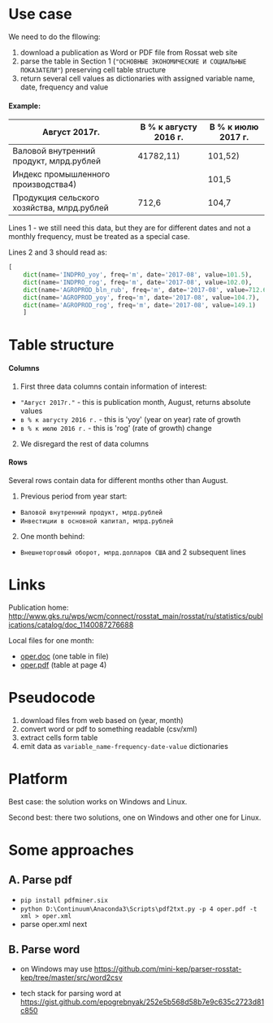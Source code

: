 Use case
========

We need to do the fllowing:
1. download a publication as Word or PDF file from Rossat web site
2. parse the table in Section 1 (```"ОСНОВНЫЕ ЭКОНОМИЧЕСКИЕ И СОЦИАЛЬНЫЕ ПОКАЗАТЕЛИ"```) preserving 
cell table structure 
3. return several cell values as dictionaries with assigned variable name, date, frequency and value

#### Example: 


Август 2017г. | В % к августу 2016 г. | В % к июлю 2017 г. |
--------------|-----------------------|--------------------|
Валовой внутренний продукт, млрд.рублей | 41782,11) | 101,52) |       |
Индекс промышленного производства4)     |           | 101,5   | 102,0 |
Продукция сельского хозяйства, млрд.рублей | 712,6  | 104,7   | 149,1 |

Lines 1 - we still need this data, but they are for different dates and not a monthly frequency,
must be treated as a special case. 

Lines 2 and 3 should read as:

```python 
[
    dict(name='INDPRO_yoy', freq='m', date='2017-08', value=101.5),
    dict(name='INDPRO_rog', freq='m', date='2017-08', value=102.0), 
    dict(name='AGROPROD_bln_rub', freq='m', date='2017-08', value=712.6),
    dict(name='AGROPROD_yoy', freq='m', date='2017-08', value=104.7),
    dict(name='AGROPROD_rog', freq='m', date='2017-08', value=149.1)
    ]
```

Table structure
===============

#### Columns

1. First three data columns contain information of interest:
- `"Август 2017г."` - this is publication month, August, returns absolute values
- `в % к августу 2016 г.` - this is 'yoy' (year on year) rate of growth
- `в % к июлю 2016 г.` - this is 'rog' (rate of growth) change

2. We disregard the rest of data columns


#### Rows

Several rows contain data for different months other than August.

1. Previous period from year start:
- `Валовой внутренний продукт, млрд.рублей`
- `Инвестиции в основной капитал, млрд.рублей` 

2. One month behind:
- `Внешнеторговый оборот, млрд.долларов США` and 2 subsequent lines


Links
=====

Publication home: 
    <http://www.gks.ru/wps/wcm/connect/rosstat_main/rosstat/ru/statistics/publications/catalog/doc_1140087276688>
	
Local files for one month:

  - [oper.doc](oper.doc) (one table in file)
  - [oper.pdf](oper.pdf) (table at page 4)
	
Pseudocode
==========

1. download files from web based on (year, month)
2. convert word or pdf to something readable (csv/xml)
3. extract cells form table 
4. emit data as  ```variable_name-frequency-date-value``` dictionaries


Platform
========

Best case: the solution works on Windows and Linux.

Second best: there two solutions, one on Windows and other one for Linux. 


Some approaches
===============

A. Parse pdf
------------

- ```pip install pdfminer.six```
- ```python D:\Continuum\Anaconda3\Scripts\pdf2txt.py -p 4 oper.pdf -t xml > oper.xml```
- parse oper.xml next

В. Parse word
-------------

- on Windows may use <https://github.com/mini-kep/parser-rosstat-kep/tree/master/src/word2csv>

- tech stack for parsing word at <https://gist.github.com/epogrebnyak/252e5b568d58b7e9c635c2723d81c850>
